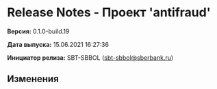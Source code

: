 # Release Notes - Проект 'antifraud'

**Версия:** 0.1.0-build.19

**Дата выпуска:** 15.06.2021 16:27:36

**Инициатор релиза:** SBT-SBBOL (sbt-sbbol@sberbank.ru)

## Изменения
